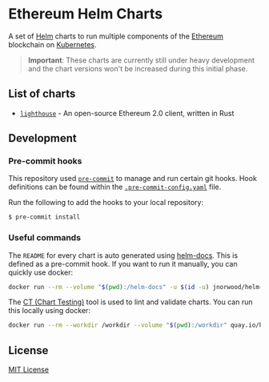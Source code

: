 # Ethereum Helm Charts

A set of [Helm](https://helm.sh/) charts to run multiple components of the [Ethereum](https://ethereum.org/) blockchain on [Kubernetes](https://kubernetes.io/).

> **Important**: These charts are currently still under heavy development and the chart versions won't be increased during this initial phase.

## List of charts

- [`lighthouse`](charts/lighthouse) - An open-source Ethereum 2.0 client, written in Rust

## Development

### Pre-commit hooks

This repository used [`pre-commit`](https://pre-commit.com/) to manage and run certain git hooks. Hook definitions can be found within the [`.pre-commit-config.yaml`](.pre-commit-config.yaml) file.

Run the following to add the hooks to your local repository:

```sh
$ pre-commit install
```


### Useful commands

The `README` for every chart is auto generated using [helm-docs](https://github.com/norwoodj/helm-docs). This is defined as a pre-commit hook. If you want to run it manually, you can quickly use docker:

```sh
docker run --rm --volume "$(pwd):/helm-docs" -u $(id -u) jnorwood/helm-docs:v1.5.0
```

The [CT (Chart Testing)](https://github.com/helm/chart-testing) tool is used to lint and validate charts. You can run this locally using docker:

```sh
docker run --rm --workdir /workdir --volume "$(pwd):/workdir" quay.io/helmpack/chart-testing:v3.4.0 ct lint
```

## License

[MIT License](LICENSE)
